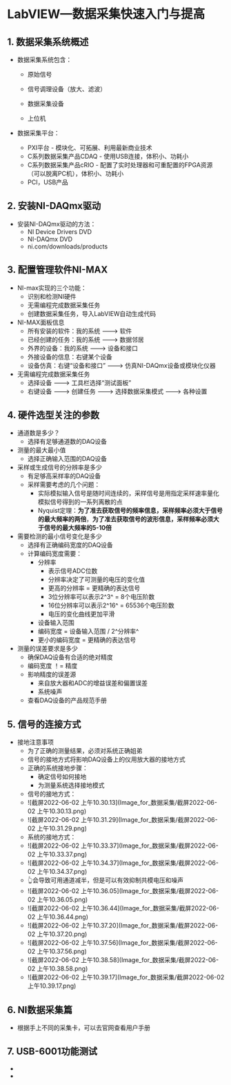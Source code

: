 #  LabVIEW—数据采集快速入门与提高

## 1. 数据采集系统概述

* 数据采集系统包含：

  * 原始信号

  * 信号调理设备（放大、滤波）
  * 数据采集设备
  * 上位机

* 数据采集平台：

  * PXI平台 - 模块化、可拓展、利用最新商业技术
  * C系列数据采集产品CDAQ - 使用USB连接，体积小、功耗小
  * C系列数据采集产品cRIO - 配置了实时处理器和可重配置的FPGA资源（可以脱离PC机），体积小、功耗小
  * PCI，USB产品

## 2. 安装NI-DAQmx驱动

* 安装NI-DAQmx驱动的方法：
  * NI Device Drivers DVD
  * NI-DAQmx DVD
  * ni.com/downloads/products

## 3. 配置管理软件NI-MAX

* NI-max实现的三个功能：
  * 识别和检测NI硬件
  * 无需编程完成数据采集任务
  * 创建数据采集任务，导入LabVIEW自动生成代码
* NI-MAX面板信息
  * 所有安装的软件：我的系统 ---> 软件
  * 已经创建的任务：我的系统 ---> 数据邻居
  *  外界的设备：我的系统 ---> 设备和接口
  * 外接设备的信息：右键某个设备
  * 设备仿真：右键“设备和接口” ---> 仿真NI-DAQmx设备或模块化仪器
* 无需编程完成数据采集任务
  * 选择设备 ---> 工具栏选择“测试面板”
  * 右键设备 ---> 创建任务 ---> 选择数据采集模式 ---> 各种设置

## 4. 硬件选型关注的参数

* 通道数是多少？
  * 选择有足够通道数的DAQ设备
* 测量的最大最小值
  * 选择正确输入范围的DAQ设备
* 采样或生成信号的分辨率是多少
  * 有足够高采样率的DAQ设备
  * 采样需要考虑的几个问题：
    * 实际模拟输入信号是随时间连续的，采样信号是用指定采样速率量化模拟信号得到的一系列离散的点
    * Nyquist定理：**为了准去获取信号的频率信息，采样频率必须大于信号的最大频率的两倍**，**为了准去获取信号的波形信息，采样频率必须大于信号的最大频率的5-10倍**
* 需要检测的最小信号变化是多少
  * 选择有正确编码宽度的DAQ设备
  * 计算编码宽度需要：
    * 分辨率
      * 表示信号ADC位数
      * 分辨率决定了可测量的电压的变化值
      * 更高的分辨率 = 更精确的表达信号
      * 3位分辨率可以表示2^3^ = 8个电压阶数
      * 16位分辨率可以表示2^16^ = 65536个电压阶数
      * 电压的变化曲线更加平滑
    * 设备输入范围
    * 编码宽度 = 设备输入范围 / 2^分辨率^
    * 更小的编码宽度 = 更精确的表达信号
* 测量的误差要求是多少
  * 确保DAQ设备有合适的绝对精度
  * 编码宽度 ！= 精度
  * 影响精度的误差源
    * 来自放大器和ADC的增益误差和偏置误差
    * 系统噪声
  * 查看DAQ设备的产品规范手册

## 5. 信号的连接方式

* 接地注意事项
  * 为了正确的测量结果，必须对系统正确姐弟
  * 信号的接地方式将影响DAQ设备上的仪用放大器的接地方式
  * 正确的系统接地步骤：
    * 确定信号如何接地
    * 为测量系统选择接地模式
  * 信号的接地方式：
  * ![截屏2022-06-02 上午10.30.13](Image_for_数据采集/截屏2022-06-02 上午10.30.13.png)
  * ![截屏2022-06-02 上午10.31.29](Image_for_数据采集/截屏2022-06-02 上午10.31.29.png)
  * 系统的接地方式：
  * ![截屏2022-06-02 上午10.33.37](Image_for_数据采集/截屏2022-06-02 上午10.33.37.png)
  * ![截屏2022-06-02 上午10.34.37](Image_for_数据采集/截屏2022-06-02 上午10.34.37.png)
  * 👆会导致可用通道减半，但是可以有效抑制共模电压和噪声
  * ![截屏2022-06-02 上午10.36.05](Image_for_数据采集/截屏2022-06-02 上午10.36.05.png)
  * ![截屏2022-06-02 上午10.36.44](Image_for_数据采集/截屏2022-06-02 上午10.36.44.png)
  * ![截屏2022-06-02 上午10.37.20](Image_for_数据采集/截屏2022-06-02 上午10.37.20.png)
  * ![截屏2022-06-02 上午10.37.56](Image_for_数据采集/截屏2022-06-02 上午10.37.56.png)
  * ![截屏2022-06-02 上午10.38.58](Image_for_数据采集/截屏2022-06-02 上午10.38.58.png)
  * ![截屏2022-06-02 上午10.39.17](Image_for_数据采集/截屏2022-06-02 上午10.39.17.png)

## 6. NI数据采集篇

* 根据手上不同的采集卡，可以去官网查看用户手册

## 7. USB-6001功能测试

* 
* 
